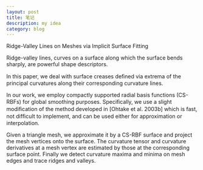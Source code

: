 ```yaml
---
layout: post
title: 笔记
description: my idea
category: blog
---
```


Ridge-Valley Lines on Meshes via Implicit Surface Fitting

Ridge-valley lines, curves on a surface along which the surface bends sharply, are powerful shape descriptors.

In this paper, we deal with surface creases deﬁned via extrema of the principal curvatures along their corresponding curvature lines.

In our work, we employ compactly supported radial basis functions (CS-RBFs) for global smoothing purposes. Speciﬁcally,
we use a slight modiﬁcation of the method developed in [Ohtake et al. 2003b] which is fast, not difﬁcult to implement, and can be used either for approximation or interpolation.

Given a triangle mesh, we approximate it by a CS-RBF surface and project the mesh vertices onto the surface. The curvature tensor and curvature derivatives at a mesh vertex are estimated by those at the corresponding surface point. Finally we detect curvature maxima and minima on mesh edges and trace ridges and valleys.











